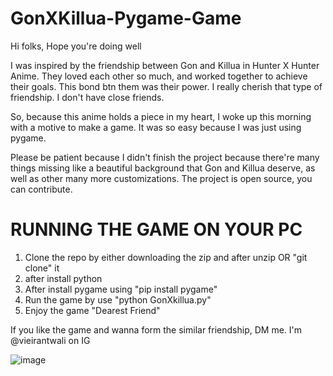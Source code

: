 ﻿# GonXKillua-Pygame-Game


Hi folks, Hope you're doing well

I was inspired by the friendship between Gon and Killua in Hunter X Hunter Anime. 
They loved each other so much, and worked together to achieve their goals. This bond btn them was their power. 
I really cherish that type of friendship. I don't have close friends.

So, because this anime holds a piece in my heart, I woke up this morning with a motive to make a game.
It was so easy because I was just using pygame. 

Please be patient because I didn't finish the project because there're many things missing like a beautiful background that Gon and Killua deserve, as well as other many more customizations.
The project is open source, you can contribute.



# RUNNING THE GAME ON YOUR PC

1.  Clone the repo by either downloading the zip and after unzip OR "git clone" it
2.  after install python
3.  After install pygame using "pip install pygame"
4.  Run the game by use "python GonXkillua.py"
5.  Enjoy the game "Dearest Friend"

If you like the game and wanna form the similar friendship, DM me. I'm @vieirantwali on IG

![image](https://github.com/user-attachments/assets/630b42a8-9f08-4382-8ef4-72a26a6e536f)

